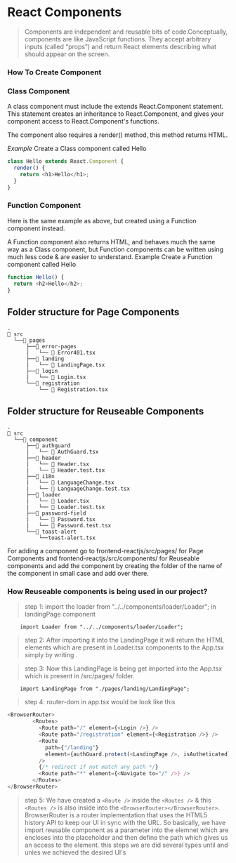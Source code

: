 # React Components
>Components are independent and reusable bits of code.Conceptually, components are like JavaScript functions. They accept arbitrary inputs (called “props”) and return React elements describing what should appear on the screen.

### How To Create Component
### Class Component
A class component must include the extends React.Component statement. This statement creates an inheritance to React.Component, and gives your component access to React.Component's functions.

The component also requires a render() method, this method returns HTML.

*Example*
Create a Class component called Hello

```javascript
class Hello extends React.Component {
  render() {
    return <h1>Hello</h1>;
  }
}
```

###  Function Component
Here is the same example as above, but created using a Function component instead.

A Function component also returns HTML, and behaves much the same way as a Class component, but Function components can be written using much less code & are easier to understand.
Example
Create a Function component called Hello
```javascript
function Hello() {
  return <h2>Hello</h2>;
}
```

## Folder structure for Page Components

```
.
📂 src
  └──📂 pages
      ├──📂 error-pages
      |   └── 📝 Error401.tsx
      ├──📂 landing
      |   └── 📝 LandingPage.tsx
      ├──📂 login
      |   └── 📝 Login.tsx
      └──📂 registration
          └── 📝 Registration.tsx
```

## Folder structure for Reuseable Components

```
.
📂 src
  └──📂 component
      ├──📂 authguard
      |   └── 📝 AuthGuard.tsx
      ├──📂 header
      |   └── 📝 Header.tsx
      |   └── 📝 Header.test.tsx
      ├──📂 i18n
      |   └── 📝 LanguageChange.tsx
      |   └── 📝 LanguageChange.test.tsx
      ├──📂 loader
      |   └── 📝 Loader.tsx
      |   └── 📝 Loader.test.tsx
      ├──📂 password-field
      |   └── 📝 Password.tsx
      |   └── 📝 Password.test.tsx
      └──📂 toast-alert
          └──toast-alert.tsx
```

For adding a component go to frontend-reactjs/src/pages/ for Page Components and frontend-reactjs/src/components/ for Reuseable components and  add the component by creating the folder of the name of the component in small case and add over there.

### How Reuseable components is being used in our project?

>step 1: import the loader from "../../components/loader/Loader"; in landingPage component
        
        import Loader from "../../components/loader/Loader";
        
>step 2: After importing it into the LandingPage it will return the HTML elements which are present in Loader.tsx components to the App.tsx simply by writing <Loader />. 

>step 3: Now this LandingPage is being get imported into the App.tsx which is present in /src/pages/ folder.
         
        import LandingPage from "./pages/landing/LandingPage";
       
>step 4: router-dom in app.tsx would be look like this

```javascript
<BrowserRouter>
        <Routes>
          <Route path="/" element={<Login />} />
          <Route path="/registration" element={<Registration />} />
          <Route
            path={"/landing"}
            element={authGuard.protect(<LandingPage />, isAutheticated)}
          />
          {/* redirect if not match any path */}
          <Route path="*" element={<Navigate to="/" />} />
        </Routes>
</BrowserRouter>
```
>step 5: We have created a ```<Route />``` inside the ```<Routes />``` & this ```<Routes />``` is also inside into the ```<BrowserRouter></BrowserRouter>```. BrowserRouter is a router implementation that uses the HTML5 history API to keep our UI in sync with the URL. So basically, we have import reusable component as a parameter into the elemnet which are encloses into the placeholder and then define the path which gives us an access to the element. this steps we are did several types until and unles we achieved the desired UI's
